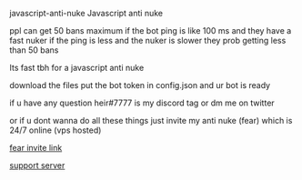 javascript-anti-nuke
Javascript anti nuke

ppl can get 50 bans maximum if the bot ping is like 100 ms and they have a fast nuker if the ping is less and the nuker is slower they prob getting less than 50 bans

Its fast tbh for a javascript anti nuke

download the files put the bot token in config.json and ur bot is ready

if u have any question heir#7777 is my discord tag or dm me on twitter

or if u dont wanna do all these things just invite my anti nuke (fear) which is 24/7 online (vps hosted)

[fear invite link](https://discord.com/api/oauth2/authorize?client_id=821093463587815494&permissions=8&scope=bot)

[support server](https://discord.gg/dEJRZkFjkc)
